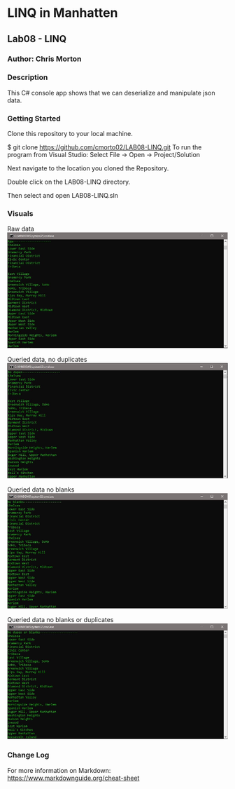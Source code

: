 # LINQ in Manhatten 

## Lab08 - LINQ

### Author: Chris Morton

### Description

This C# console app shows that we can deserialize and manipulate json data.

### Getting Started

Clone this repository to your local machine.

$ git clone https://github.com/cmorto02/LAB08-LINQ.git
To run the program from Visual Studio:
Select File -> Open -> Project/Solution

Next navigate to the location you cloned the Repository.

Double click on the LAB08-LINQ directory.

Then select and open LAB08-LINQ.sln

### Visuals

Raw data
![alt text](https://github.com/cmorto02/LAB08-LINQ/blob/master/LAB08-LINQ/Images/Raw.JPG)

Queried data, no duplicates
![alt text](https://github.com/cmorto02/LAB08-LINQ/blob/master/LAB08-LINQ/Images/NoDupes.JPG)

Queried data no blanks
![alt text](https://github.com/cmorto02/LAB08-LINQ/blob/master/LAB08-LINQ/Images/NoBlanks.JPG)

Queried data no blanks or duplicates
![alt text](https://github.com/cmorto02/LAB08-LINQ/blob/master/LAB08-LINQ/Images/NoDupesOrBlanks.JPG)

### Change Log


For more information on Markdown: https://www.markdownguide.org/cheat-sheet
